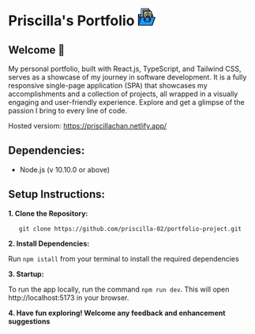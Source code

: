 # Priscilla's Portfolio <img src="/public/assets/images/readme/portfolio.png" width="35" height="35" />

## Welcome 👋

My personal portfolio, built with React.js, TypeScript, and Tailwind CSS, serves as a showcase of my journey in software development. It is a fully responsive single-page application (SPA) that showcases my accomplishments and a collection of projects, all wrapped in a visually engaging and user-friendly experience. Explore and get a glimpse of the passion I bring to every line of code.

Hosted versiom: https://priscillachan.netlify.app/

## Dependencies:

- Node.js (v 10.10.0 or above)

## Setup Instructions:

**1. Clone the Repository:**

```
   git clone https://github.com/priscilla-02/portfolio-project.git
```

**2. Install Dependencies:**

Run `npm istall` from your terminal to install the required dependencies

**3. Startup:**

To run the app locally, run the command `npm run dev`. This will open http://localhost:5173 in your browser.

**4. Have fun exploring! Welcome any feedback and enhancement suggestions**
